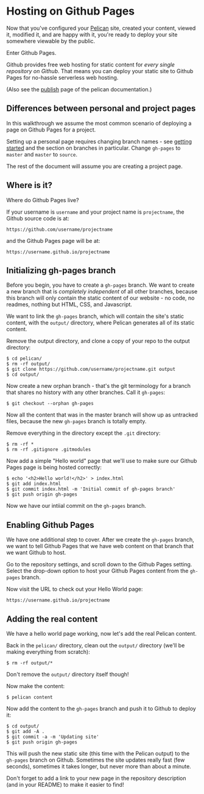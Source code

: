 # Hosting on Github Pages

Now that you've configured your [Pelican](https://github.com/getpelican/pelican) site,
created your content, viewed it, modified it,
and are happy with it, you're ready to deploy
your site somewhere viewable by the public.

Enter Github Pages.

Github provides free web hosting for static content
for _every single repository on Github_.
That means you can deploy your static site
to Github Pages for no-hassle serverless
web hosting.

(Also see the [publish](http://docs.getpelican.com/en/stable/publish.html)
page of the pelican documentation.)

## Differences between personal and project pages

In this walkthrough we assume the most common scenario
of deploying a page on Github Pages for a project.

Setting up a personal page requires changing 
branch names - see [getting started](Getting.md)
and the section on branches in particular.
Change `gh-pages` to `master` and `master` to `source`.

The rest of the document will assume you are creating
a project page.

## Where is it?

Where do Github Pages live?

If your username is `username` and your project name is `projectname`,
the Github source code is at:

```
https://github.com/username/projectname
```

and the Github Pages page will be at:

```
https://username.github.io/projectname
```


## Initializing gh-pages branch

Before you begin, you have to create a `gh-pages` branch.
We want to create a new branch that is _completely independent_
of all other branches, because this branch will only contain
the static content of our website - no code, no readmes, 
nothing but HTML, CSS, and Javascript.

We want to link the `gh-pages` branch, which will contain
the site's static content, with the `output/` directory,
where Pelican generates all of its static content.

Remove the output directory, and clone a copy of 
your repo to the output directory:

```
$ cd pelican/
$ rm -rf output/
$ git clone https://github.com/username/projectname.git output
$ cd output/
```

Now create a new orphan branch - that's the git terminology
for a branch that shares no history with any other branches.
Call it `gh-pages`:

```
$ git checkout --orphan gh-pages
```

Now all the content that was in the master branch
will show up as untracked files, because the new
`gh-pages` branch is totally empty.

Remove everything in the directory except
the `.git` directory:

```
$ rm -rf *
$ rm -rf .gitignore .gitmodules
```

Now add a simple "Hello world" page that we'll use 
to make sure our Github Pages page is being 
hosted correctly:

```
$ echo '<h2>Hello world!</h2>' > index.html
$ git add index.html
$ git commit index.html -m 'Initial commit of gh-pages branch'
$ git push origin gh-pages
```

Now we have our intiial commit on the 
`gh-pages` branch.


## Enabling Github Pages

We have one additional step to cover.
After we create the `gh-pages` branch,
we want to tell Github Pages that we have
web content on that branch that we want 
Github to host. 

Go to the repository settings,
and scroll down to the Github Pages
setting. Select the drop-down option
to host your Github Pages content
from the `gh-pages` branch.

Now visit the URL to check out your
Hello World page:

```
https://username.github.io/projectname
```

## Adding the real content

We have a hello world page working,
now let's add the real Pelican content.

Back in the `pelican/` directory,
clean out the `output/` directory
(we'll be making everything from 
scratch):

```
$ rm -rf output/*
```

Don't remove the `output/` directory itself though!

Now make the content:

```
$ pelican content
```

Now add the content to the `gh-pages` branch 
and push it to Github to deploy it:

```
$ cd output/
$ git add -A .
$ git commit -a -m 'Updating site'
$ git push origin gh-pages
```

This will push the new static site (this time with 
the Pelican output) to the `gh-pages` branch on Github.
Sometimes the site updates really fast (few seconds),
sometimes it takes longer, but never more than about a minute.

Don't forget to add a link to your new page
in the repository description (and in your README)
to make it easier to find!


